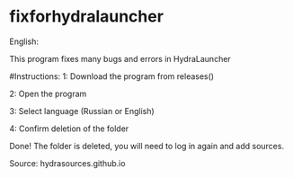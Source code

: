 # fixforhydralauncher

English:

This program fixes many bugs and errors in HydraLauncher

#Instructions:
1: Download the program from releases()

2: Open the program

3: Select language (Russian or English)

4: Confirm deletion of the folder

Done! The folder is deleted, you will need to log in again and add sources.

Source:
hydrasources.github.io
